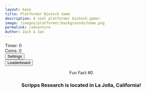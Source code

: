 ```yaml
---
layout: base
title: Platformer Biotech Game
description: A cool platformer biotech game!
image: /images/platformer/backgrounds/home.png
permalink: /adventure
Author: Zach & Ian
---
```


<div id="sidebar" class="sidebar" style="z-index: 9999">
  </div>
  <div id="leaderboardDropDown" class="leaderboardDropDown" style="z-index: 9999">
   </div>
  <audio id="Mushroom" src="{{site.baseurl}}/assets/audio/Mushroom.mp3" preload="auto"></audio>
  <audio id="goombaDeath" src="{{site.baseurl}}/assets/audio/goomba-death.mp3" preload="auto"></audio>
  <audio id ="PlayerJump" src="{{site.baseurl}}/assets/audio/mario-jump.mp3" preload="auto"></audio>
  <audio id ="PlayerDeath" src="{{site.baseurl}}/assets/audio/MarioDeath.mp3" preload="auto"></audio>
  <audio id ="coin" src="{{site.baseurl}}/assets/audio/coin.mp3" preload="auto"></audio>
 <audio id="everlong" src="{{site.baseurl}}/assets/audio/everlong.mp3" preload="auto"></audio>
  <audio id="EARFQUAKE" src="{{site.baseurl}}/assets/audio/EARFQUAKE.mp3" preload="auto"></audio>
<audio id="Noid" src="{{site.baseurl}}/assets/audio/Noid.mp3" preload="auto"></audio>
<audio id="SeeYouAgain" src="{{site.baseurl}}/assets/audio/SeeYouAgain.mp3" preload="auto"></audio>
<audio id="WUSYANAME" src="{{site.baseurl}}/assets/audio/WUSYANAME.mp3" preload="auto"></audio>
<audio id="regicide" src="{{site.baseurl}}/assets/audio/regicide.mp3" preload="auto"></audio>
<audio id ="stomp" src="{{site.baseurl}}/assets/audio/stomp2-93279.mp3" preload="auto"></audio>
 <audio id = "boing" src ="{{site.baseurl}}/assets/audio/boing-101318.mp3" preload="auto"></audio>
<audio id = "flush" src ="{{site.baseurl}}/assets/audio/toilet-flushing.mp3" preload="auto"></audio>
   <audio id = "laserSound" src ="{{site.baseurl}}/assets/audio/laser.mp3" preload="auto"></audio>
 <audio id = "laserCharge" src ="{{site.baseurl}}/assets/audio/charging-laser.mp3" preload="auto"></audio>
  <div id="canvasContainer">
    <div class="submenu">
      <div id="score">
          Timer: <span id="timeScore">0</span>
      </div>
      <div id="score">
          Coins: <span id="coinScore">0</span>
      </div>
      <div id="gameBegin" hidden>
          <button id="startGame">Start Game</button>
      </div>
      <div id="gameOver" hidden>
          <button id="restartGame">Restart</button>
      </div>
      <div id="settings"> 
          <button id="settings-button">Settings</button>
      </div>
      <div id="leaderboard"> 
          <button id="leaderboard-button">Leaderboard</button>
      </div>
    </div>
    </div>
  <div id="container">
      <header class="fun_facts">
      <p id="num">Fun Fact #0</p>
      <h3 id="fun_fact">Scripps Research is located in La Jolla, California!</h3> 
      </header>
    </div>
   <footer id="cut-story"></footer>
<script type="module">
import GameSetup from '{{site.baseurl}}/assets/js/platformer/GameSetup.js';
      import GameControl from '{{site.baseurl}}/assets/js/platformer/GameControl.js';
      import SettingsControl from '{{site.baseurl}}/assets/js/platformer/SettingsControl.js';
      import GameEnv from '{{site.baseurl}}/assets/js/platformer/GameEnv.js';
      import Leaderboard from '{{site.baseurl}}/assets/js/platformer/Leaderboard.js';
      import startCutstory from '{{site.baseurl}}/assets/js/platformer/Cutstory.js';;
  import RandomEvent from '{{site.baseurl}}/assets/js/platformer/RandomEvent.js';
GameSetup.initLevels("{{site.baseurl}}");
GameControl.gameLoop();
  SettingsControl.initialize();
Leaderboard.initializeLeaderboard();
      startCutstory();
      RandomEvent();
window.addEventListener('resize', GameEnv.resize);
  </script>

  <script>
// filepath: /home/kasm-user/nighthawk/GameHub/navigation/Worlds/world0.md
// ...existing code...

// --- Background Music ---
const music = new Audio('{{site.baseurl}}/assets/audio/38dksjungleparkway.mp3'); // Change path as needed
music.loop = true;
music.volume = 0.5;

// Play music after first user interaction (required by browsers)
function startMusicOnce() {
  music.play().catch(() => {});
  window.removeEventListener('click', startMusicOnce);
  window.removeEventListener('keydown', startMusicOnce);
}
window.addEventListener('click', startMusicOnce);
window.addEventListener('keydown', startMusicOnce);
</script>